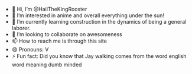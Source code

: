 - 👋 Hi, I’m @HailTheKingRooster
- 👀 I’m interested in anime and overall everything under the sun!
- 🌱 I’m currently learning construction in the dynamics of being a general laborer.
- 💞️ I’m looking to collaborate on awesomeness
- 📫 How to reach me is through this site
- 😄 Pronouns: V
- ⚡ Fun fact: Did you know that Jay walking comes from the word english word meaning dumb minded

<!---
HailTheKingRooster/HailTheKingRooster is a ✨ special ✨ repository because its `README.md` (this file) appears on your GitHub profile.
You can click the Preview link to take a look at your changes.
--->
